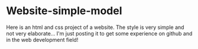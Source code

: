 # Website-simple-model

Here is an html and css project of a website. The style is very simple and not very elaborate... I'm just posting it to get some experience on github and in the web development field!
